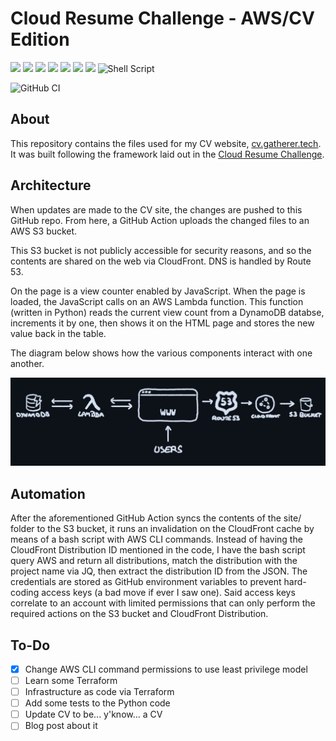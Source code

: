 # Cloud Resume Challenge - AWS/CV Edition

![](https://img.shields.io/badge/Amazon_AWS-232F3E?style=for-the-badge&logo=amazon-aws&logoColor=white) ![](https://img.shields.io/badge/Python-3776AB?style=for-the-badge&logo=python&logoColor=white) ![](https://img.shields.io/badge/JavaScript-F7DF1E?style=for-the-badge&logo=javascript&logoColor=black) ![](https://img.shields.io/badge/GitHub_Actions-2088FF?style=for-the-badge&logo=github-actions&logoColor=white) ![](https://img.shields.io/badge/HTML-239120?style=for-the-badge&logo=html5&logoColor=white) ![](https://img.shields.io/badge/CSS-239120?&style=for-the-badge&logo=css3&logoColor=white) ![](https://img.shields.io/badge/Amazon%20DynamoDB-4053D6?style=for-the-badge&logo=Amazon%20DynamoDB&logoColor=white) ![Shell Script](https://img.shields.io/badge/shell_script-%23121011.svg?style=for-the-badge&logo=gnu-bash&logoColor=white)

![GitHub CI](https://github.com/adam-gatherer/cloud-cv-aws/actions/workflows/front-end-cicd.yml/badge.svg)

## About
This repository contains the files used for my CV website, [cv.gatherer.tech](https://cv.gatherer.tech/). It was built following the framework laid out in the [Cloud Resume Challenge](https://cloudresumechallenge.dev).

## Architecture

When updates are made to the CV site, the changes are pushed to this GitHub repo. From here, a GitHub Action uploads the changed files to an AWS S3 bucket.

This S3 bucket is not publicly accessible for security reasons, and so the contents are shared on the web via CloudFront. DNS is handled by Route 53.

On the page is a view counter enabled by JavaScript. When the page is loaded, the JavaScript calls on an AWS Lambda function. This function (written in Python) reads the current view count from a DynamoDB databse, increments it by one, then shows it on the HTML page and stores the new value back in the table.

The diagram below shows how the various components interact with one another.

![diagram showing components interacting with one another](./READMEimg/cloud_cv_diagram.jpg)

## Automation

After the aforementioned GitHub Action syncs the contents of the site/ folder to the S3 bucket, it runs an invalidation on the CloudFront cache by means of a bash script with AWS CLI commands. Instead of having the CloudFront Distribution ID mentioned in the code, I have the bash script query AWS and return all distributions, match the distribution with the project name via JQ, then extract the distribution ID from the JSON. The credentials are stored as GitHub environment variables to prevent hard-coding access keys (a bad move if ever I saw one). Said access keys correlate to an account with limited permissions that can only perform the required actions on the S3 bucket and CloudFront Distribution.

## To-Do

- [x] Change AWS CLI command permissions to use least privilege model
- [ ] Learn some Terraform
- [ ] Infrastructure as code via Terraform
- [ ] Add some tests to the Python code
- [ ] Update CV to be... y'know... a CV
- [ ] Blog post about it
